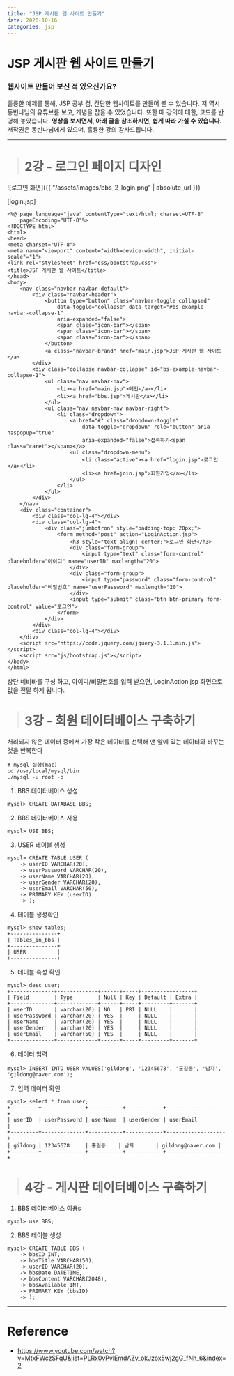 ```yaml
---
title: "JSP 게시판 웹 사이트 만들기"
date: 2020-10-16
categories: jsp
---
```


# JSP 게시판 웹 사이트 만들기
### 웹사이트 만들어 보신 적 있으신가요?

훌륭한 예제를 통해, JSP 공부 겸, 간단한 웹사이트를 만들어 볼 수 있습니다. 저 역시 동빈나님의 유튜브를 보고, 개념을 잡을 수 있었습니다. 또한 매 강의에 대한, 코드를 반영해 놓았습니다. **영상을 보시면서, 아래 글을 참조하시면, 쉽게 따라 가실 수 있습니다.** 저작권은 동빈나님에게 있으며, 훌륭한 강의 감사드립니다.

***

># 2강 - 로그인 페이지 디자인

![로그인 화면]({{ "/assets/images/bbs_2_login.png" | absolute_url }})

[login.jsp]

```
<%@ page language="java" contentType="text/html; charset=UTF-8"
    pageEncoding="UTF-8"%>
<!DOCTYPE html>
<html>
<head>
<meta charset="UTF-8">
<meta name="viewport" content="width=device-width", initial-scale"="1">
<link rel="stylesheet" href="css/bootstrap.css">
<title>JSP 게시판 웹 사이트</title>
</head>
<body>
	<nav class="navbar navbar-default">
		<div class="navbar-header">
			<button type="button" class="navbar-toggle collapsed"
				data-toggle="collapse" data-target="#bs-example-navbar-collapse-1"
				aria-expanded="false">
				<span class="icon-bar"></span>
				<span class="icon-bar"></span>
				<span class="icon-bar"></span>
			</button>
			<a class="navbar-brand" href="main.jsp">JSP 게시판 웹 사이트</a>
		</div>
		<div class="collapse navbar-collapse" id="bs-example-navbar-collapse-1">
			<ul class="nav navbar-nav">
				<li><a href="main.jsp">메인</a></li>
				<li><a href="bbs.jsp">게시판</a></li>
			</ul>
			<ul class="nav navbar-nav navbar-right">
				<li class="dropdown">
					<a href="#" class="dropdown-toggle"
						data-toggle="dropdown" role="button" aria-haspopup="true"
						aria-expanded="false">접속하기<span class="caret"></span></a>
					<ul class="dropdown-menu">
						<li class="active"><a href="login.jsp">로그인</a></li>
						<li><a href=join.jsp">회원가입</a></li>
					</ul>
				</li>
			</ul>
		</div>
	</nav>
	<div class="container">
		<div class="col-lg-4"></div>
		<div class="col-lg-4">
			<div class="jumbotron" style="padding-top: 20px;">
				<form method="post" action="LoginAction.jsp">
					<h3 style="text-align: center;">로그인 화면</h3>
					<div class="form-group">
						<input type="text" class="form-control" placeholder="아이디" name="userID" maxlength="20">
					</div>
					<div class="form-group">
						<input type="password" class="form-control" placeholder="비밀번호" name="userPassword" maxlength="20">
					</div>
					<input type="submit" class="btn btn-primary form-control" value="로그인">
				</form>
			</div>
		</div>
		<div class="col-lg-4"></div>
	</div>
	<script src="https://code.jquery.com/jquery-3.1.1.min.js"></script>
	<script src="js/bootstrap.js"></script>
</body>
</html>
```

상단 네비바를 구성 하고, 아이디/비밀번호를 입력 받으면, LoginAction.jsp 화면으로 값을 전달 하게 됩니다.

># 3강 - 회원 데이터베이스 구축하기

처리되지 않은 데이터 중에서 가장 작은 데이터를 선택해 맨 앞에 있는 데이터와 바꾸는 것을 반복한다

```
# mysql 실행(mac)
cd /usr/local/mysql/bin
./mysql -u root -p
```

1. BBS 데이터베이스 생성

```
mysql> CREATE DATABASE BBS;
```
2. BBS 데이터베이스 사용

```
mysql> USE BBS;
```
3. USER 테이블 생성

```
mysql> CREATE TABLE USER (
    -> userID VARCHAR(20),
    -> userPassword VARCHAR(20),
    -> userName VARCHAR(20),
    -> userGender VARCHAR(20),
    -> userEmail VARCHAR(50),
    -> PRIMARY KEY (userID)
    -> );
```
4. 테이블 생성확인

```
mysql> show tables;
+---------------+
| Tables_in_bbs |
+---------------+
| USER          |
+---------------+
```

5. 테이블 속성 확인

```
mysql> desc user;
+--------------+-------------+------+-----+---------+-------+
| Field        | Type        | Null | Key | Default | Extra |
+--------------+-------------+------+-----+---------+-------+
| userID       | varchar(20) | NO   | PRI | NULL    |       |
| userPassword | varchar(20) | YES  |     | NULL    |       |
| userName     | varchar(20) | YES  |     | NULL    |       |
| userGender   | varchar(20) | YES  |     | NULL    |       |
| userEmail    | varchar(50) | YES  |     | NULL    |       |
+--------------+-------------+------+-----+---------+-------+
```

6. 데이터 입력

```
mysql> INSERT INTO USER VALUES('gildong', '12345678', '홍길동', '남자', 'gildong@naver.com');
```

7. 입력 데이터 확인

```
mysql> select * from user;
+---------+--------------+-----------+------------+-------------------+
| userID  | userPassword | userName  | userGender | userEmail         |
+---------+--------------+-----------+------------+-------------------+
| gildong | 12345678     | 홍길동    | 남자       | gildong@naver.com |
+---------+--------------+-----------+------------+-------------------+
```

># 4강 - 게시판 데이터베이스 구축하기

1. BBS 데이터베이스 이용s

```
mysql> use BBS;
```
2. BBS 테이블 생성

```
mysql> CREATE TABLE BBS (
    -> bbsID INT,
    -> bbsTitle VARCHAR(50),
    -> userID VARCHAR(20),
    -> bbsDate DATETIME,
    -> bbsContent VARCHAR(2048),
    -> bbsAvailable INT,
    -> PRIMARY KEY (bbsID)
    -> );
```

___
# Reference
* https://www.youtube.com/watch?v=MtxFWczSFqU&list=PLRx0vPvlEmdAZv_okJzox5wj2gG_fNh_6&index=2
